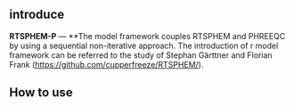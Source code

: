 ## introduce

**RTSPHEM-P** — **The model framework couples RTSPHEM and PHREEQC by using a sequential non-iterative approach. The introduction of r model framework can be referred to the study of Stephan Gärttner and Florian Frank (https://github.com/cupperfreeze/RTSPHEM/).

## How to use
```
